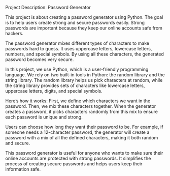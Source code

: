 Project Description: Password Generator

This project is about creating a password generator using Python. The goal is to help users create strong and secure passwords easily. Strong passwords are important because they keep our online accounts safe from hackers.

The password generator mixes different types of characters to make passwords hard to guess. It uses uppercase letters, lowercase letters, numbers, and special symbols. By using all these characters, the generated password becomes very secure.

In this project, we use Python, which is a user-friendly programming language. We rely on two built-in tools in Python: the random library and the string library. The random library helps us pick characters at random, while the string library provides sets of characters like lowercase letters, uppercase letters, digits, and special symbols.

Here’s how it works: First, we define which characters we want in the password. Then, we mix these characters together. When the generator creates a password, it picks characters randomly from this mix to ensure each password is unique and strong.

Users can choose how long they want their password to be. For example, if someone needs a 12-character password, the generator will create a password with a mix of all the defined characters, making it both random and secure.

This password generator is useful for anyone who wants to make sure their online accounts are protected with strong passwords. It simplifies the process of creating secure passwords and helps users keep their information safe.

